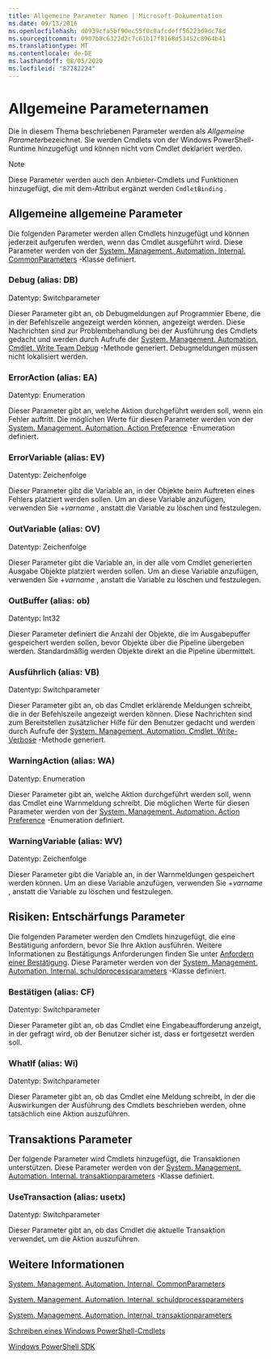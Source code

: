 ```yaml
---
title: Allgemeine Parameter Namen | Microsoft-Dokumentation
ms.date: 09/13/2016
ms.openlocfilehash: d0939cfa5bf90ec55f0c0afcdeff56223d9dc78d
ms.sourcegitcommit: 0907b8c6322d2c7c61b17f8168d53452c8964b41
ms.translationtype: MT
ms.contentlocale: de-DE
ms.lasthandoff: 08/05/2020
ms.locfileid: "87782224"
---
```

# <a name="common-parameter-names"></a>Allgemeine Parameternamen

Die in diesem Thema beschriebenen Parameter werden als *Allgemeine Parameter*bezeichnet. Sie werden Cmdlets von der Windows PowerShell-Runtime hinzugefügt und können nicht vom Cmdlet deklariert werden.

> [!NOTE]
> Diese Parameter werden auch den Anbieter-Cmdlets und Funktionen hinzugefügt, die mit dem-Attribut ergänzt werden `CmdletBinding` .

## <a name="general-common-parameters"></a>Allgemeine allgemeine Parameter

Die folgenden Parameter werden allen Cmdlets hinzugefügt und können jederzeit aufgerufen werden, wenn das Cmdlet ausgeführt wird. Diese Parameter werden von der [System. Management. Automation. Internal. CommonParameters](/dotnet/api/System.Management.Automation.Internal.CommonParameters) -Klasse definiert.

### <a name="debug-alias-db"></a>Debug (alias: DB)

Datentyp: Switchparameter

Dieser Parameter gibt an, ob Debugmeldungen auf Programmier Ebene, die in der Befehlszeile angezeigt werden können, angezeigt werden. Diese Nachrichten sind zur Problembehandlung bei der Ausführung des Cmdlets gedacht und werden durch Aufrufe der [System. Management. Automation. Cmdlet. Write Team Debug](/dotnet/api/System.Management.Automation.Cmdlet.WriteDebug) -Methode generiert. Debugmeldungen müssen nicht lokalisiert werden.

### <a name="erroraction-alias-ea"></a>ErrorAction (alias: EA)

Datentyp: Enumeration

Dieser Parameter gibt an, welche Aktion durchgeführt werden soll, wenn ein Fehler auftritt. Die möglichen Werte für diesen Parameter werden von der [System. Management. Automation. Action Preference](/dotnet/api/System.Management.Automation.ActionPreference) -Enumeration definiert.

### <a name="errorvariable-alias-ev"></a>ErrorVariable (alias: EV)

Datentyp: Zeichenfolge

Dieser Parameter gibt die Variable an, in der Objekte beim Auftreten eines Fehlers platziert werden sollen. Um an diese Variable anzufügen, verwenden Sie +*varname* , anstatt die Variable zu löschen und festzulegen.

### <a name="outvariable-alias-ov"></a>OutVariable (alias: OV)

Datentyp: Zeichenfolge

Dieser Parameter gibt die Variable an, in der alle vom Cmdlet generierten Ausgabe Objekte platziert werden sollen. Um an diese Variable anzufügen, verwenden Sie +*varname* , anstatt die Variable zu löschen und festzulegen.

### <a name="outbuffer-alias-ob"></a>OutBuffer (alias: ob)

Datentyp: Int32

Dieser Parameter definiert die Anzahl der Objekte, die im Ausgabepuffer gespeichert werden sollen, bevor Objekte über die Pipeline übergeben werden. Standardmäßig werden Objekte direkt an die Pipeline übermittelt.

### <a name="verbose-alias-vb"></a>Ausführlich (alias: VB)

Datentyp: Switchparameter

Dieser Parameter gibt an, ob das Cmdlet erklärende Meldungen schreibt, die in der Befehlszeile angezeigt werden können. Diese Nachrichten sind zum Bereitstellen zusätzlicher Hilfe für den Benutzer gedacht und werden durch Aufrufe der [System. Management. Automation. Cmdlet. Write-Verbose](/dotnet/api/System.Management.Automation.Cmdlet.WriteVerbose) -Methode generiert.

### <a name="warningaction-alias-wa"></a>WarningAction (alias: WA)

Datentyp: Enumeration

Dieser Parameter gibt an, welche Aktion durchgeführt werden soll, wenn das Cmdlet eine Warnmeldung schreibt. Die möglichen Werte für diesen Parameter werden von der [System. Management. Automation. Action Preference](/dotnet/api/System.Management.Automation.ActionPreference) -Enumeration definiert.

### <a name="warningvariable-alias-wv"></a>WarningVariable (alias: WV)

Datentyp: Zeichenfolge

Dieser Parameter gibt die Variable an, in der Warnmeldungen gespeichert werden können. Um an diese Variable anzufügen, verwenden Sie +*varname* , anstatt die Variable zu löschen und festzulegen.

## <a name="risk-mitigation-parameters"></a>Risiken: Entschärfungs Parameter

Die folgenden Parameter werden den Cmdlets hinzugefügt, die eine Bestätigung anfordern, bevor Sie Ihre Aktion ausführen. Weitere Informationen zu Bestätigungs Anforderungen finden Sie unter [Anfordern einer Bestätigung](./requesting-confirmation-from-cmdlets.md). Diese Parameter werden von der [System. Management. Automation. Internal. schuldprocessparameters](/dotnet/api/System.Management.Automation.Internal.ShouldProcessParameters) -Klasse definiert.

### <a name="confirm-alias-cf"></a>Bestätigen (alias: CF)

Datentyp: Switchparameter

Dieser Parameter gibt an, ob das Cmdlet eine Eingabeaufforderung anzeigt, in der gefragt wird, ob der Benutzer sicher ist, dass er fortgesetzt werden soll.

### <a name="whatif-alias-wi"></a>WhatIf (alias: Wi)

Datentyp: Switchparameter

Dieser Parameter gibt an, ob das Cmdlet eine Meldung schreibt, in der die Auswirkungen der Ausführung des Cmdlets beschrieben werden, ohne tatsächlich eine Aktion auszuführen.

## <a name="transaction-parameters"></a>Transaktions Parameter

Der folgende Parameter wird Cmdlets hinzugefügt, die Transaktionen unterstützen. Diese Parameter werden von der [System. Management. Automation. Internal. transaktionparameters](/dotnet/api/System.Management.Automation.Internal.TransactionParameters) -Klasse definiert.

### <a name="usetransaction-alias-usetx"></a>UseTransaction (alias: usetx)

Datentyp: Switchparameter

Dieser Parameter gibt an, ob das Cmdlet die aktuelle Transaktion verwendet, um die Aktion auszuführen.

## <a name="see-also"></a>Weitere Informationen

[System. Management. Automation. Internal. CommonParameters](/dotnet/api/System.Management.Automation.Internal.CommonParameters)

[System. Management. Automation. Internal. schuldprocessparameters](/dotnet/api/System.Management.Automation.Internal.ShouldProcessParameters)

[System. Management. Automation. Internal. transaktionparameters](/dotnet/api/System.Management.Automation.Internal.TransactionParameters)

[Schreiben eines Windows PowerShell-Cmdlets](./writing-a-windows-powershell-cmdlet.md)

[Windows PowerShell SDK](../windows-powershell-reference.md)
